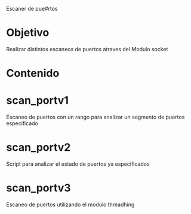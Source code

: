 Escaner de pue#rtos

# Objetivo 
Realizar distintos escaneos de puertos atraves del Modulo socket

# Contenido
# scan_portv1
Escaneo de puertos con un rango para analizar un segmento de puertos especificado 
# scan_portv2
Script para analizar el estado de puertos ya especificados
# scan_portv3
Escaneo de puertos utilizando el modulo threadhing
